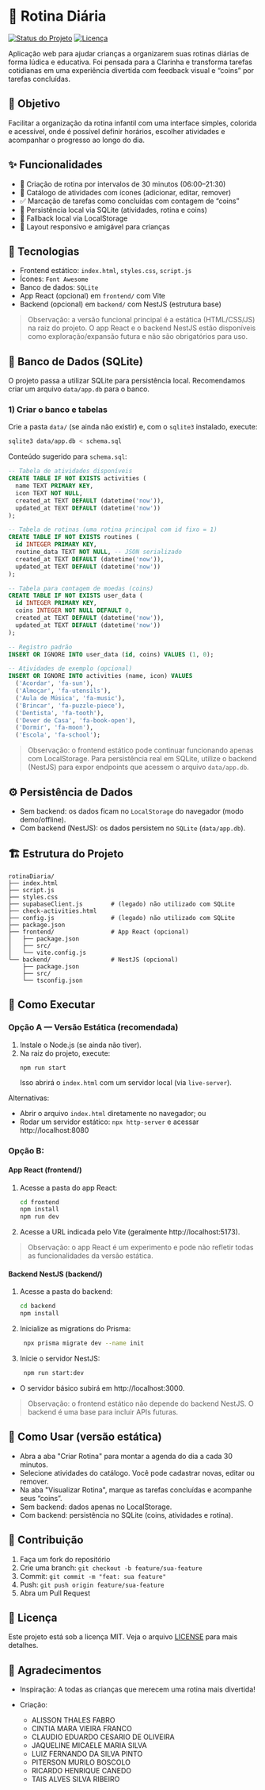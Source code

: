 # 📅 Rotina Diária

[![Status do Projeto](https://img.shields.io/badge/status-em%20desenvolvimento-yellow)](https://github.com/seu-usuario/rotina-diaria)
[![Licença](https://img.shields.io/badge/licença-MIT-blue)](LICENSE)

Aplicação web para ajudar crianças a organizarem suas rotinas diárias de forma lúdica e educativa. Foi pensada para a Clarinha e transforma tarefas cotidianas em uma experiência divertida com feedback visual e “coins” por tarefas concluídas.

## 🎯 Objetivo

Facilitar a organização da rotina infantil com uma interface simples, colorida e acessível, onde é possível definir horários, escolher atividades e acompanhar o progresso ao longo do dia.

## ✨ Funcionalidades

- 📝 Criação de rotina por intervalos de 30 minutos (06:00–21:30)
- 🎨 Catálogo de atividades com ícones (adicionar, editar, remover)
- ✅ Marcação de tarefas como concluídas com contagem de “coins”
- 💾 Persistência local via SQLite (atividades, rotina e coins)
- 💾 Fallback local via LocalStorage
- 📱 Layout responsivo e amigável para crianças

## 🧰 Tecnologias

- Frontend estático: `index.html`, `styles.css`, `script.js`
- Ícones: `Font Awesome`
- Banco de dados: `SQLite`
- App React (opcional) em `frontend/` com Vite
- Backend (opcional) em `backend/` com NestJS (estrutura base)

> Observação: a versão funcional principal é a estática (HTML/CSS/JS) na raiz do projeto. O app React e o backend NestJS estão disponíveis como exploração/expansão futura e não são obrigatórios para uso.

## 🏦 Banco de Dados (SQLite)

O projeto passa a utilizar SQLite para persistência local. Recomendamos criar um arquivo `data/app.db` para o banco.

### 1) Criar o banco e tabelas

Crie a pasta `data/` (se ainda não existir) e, com o `sqlite3` instalado, execute:

```bash
sqlite3 data/app.db < schema.sql
```

Conteúdo sugerido para `schema.sql`:

```sql
-- Tabela de atividades disponíveis
CREATE TABLE IF NOT EXISTS activities (
  name TEXT PRIMARY KEY,
  icon TEXT NOT NULL,
  created_at TEXT DEFAULT (datetime('now')),
  updated_at TEXT DEFAULT (datetime('now'))
);

-- Tabela de rotinas (uma rotina principal com id fixo = 1)
CREATE TABLE IF NOT EXISTS routines (
  id INTEGER PRIMARY KEY,
  routine_data TEXT NOT NULL, -- JSON serializado
  created_at TEXT DEFAULT (datetime('now')),
  updated_at TEXT DEFAULT (datetime('now'))
);

-- Tabela para contagem de moedas (coins)
CREATE TABLE IF NOT EXISTS user_data (
  id INTEGER PRIMARY KEY,
  coins INTEGER NOT NULL DEFAULT 0,
  created_at TEXT DEFAULT (datetime('now')),
  updated_at TEXT DEFAULT (datetime('now'))
);

-- Registro padrão
INSERT OR IGNORE INTO user_data (id, coins) VALUES (1, 0);

-- Atividades de exemplo (opcional)
INSERT OR IGNORE INTO activities (name, icon) VALUES
  ('Acordar', 'fa-sun'),
  ('Almoçar', 'fa-utensils'),
  ('Aula de Música', 'fa-music'),
  ('Brincar', 'fa-puzzle-piece'),
  ('Dentista', 'fa-tooth'),
  ('Dever de Casa', 'fa-book-open'),
  ('Dormir', 'fa-moon'),
  ('Escola', 'fa-school');
```

> Observação: o frontend estático pode continuar funcionando apenas com LocalStorage. Para persistência real em SQLite, utilize o backend (NestJS) para expor endpoints que acessem o arquivo `data/app.db`.

## ⚙️ Persistência de Dados

- Sem backend: os dados ficam no `LocalStorage` do navegador (modo demo/offline).
- Com backend (NestJS): os dados persistem no `SQLite` (`data/app.db`).

## 🏗️ Estrutura do Projeto

```
rotinaDiaria/
├── index.html
├── script.js
├── styles.css
├── supabaseClient.js        # (legado) não utilizado com SQLite
├── check-activities.html
├── config.js                # (legado) não utilizado com SQLite
├── package.json
├── frontend/                # App React (opcional)
│   ├── package.json
│   ├── src/
│   └── vite.config.js
└── backend/                 # NestJS (opcional)
    ├── package.json
    ├── src/
    └── tsconfig.json
```

## 🚀 Como Executar

### Opção A — Versão Estática (recomendada)

1. Instale o Node.js (se ainda não tiver).
2. Na raiz do projeto, execute:
   ```bash
   npm run start
   ```
   Isso abrirá o `index.html` com um servidor local (via `live-server`).

Alternativas:
- Abrir o arquivo `index.html` diretamente no navegador; ou
- Rodar um servidor estático: `npx http-server` e acessar http://localhost:8080

### Opção B:

#### App React (frontend/)

1. Acesse a pasta do app React:
   ```bash
   cd frontend
   npm install
   npm run dev
   ```
2. Acesse a URL indicada pelo Vite (geralmente http://localhost:5173).

> Observação: o app React é um experimento e pode não refletir todas as funcionalidades da versão estática.

#### Backend NestJS (backend/)

1. Acesse a pasta do backend:
   ```bash
   cd backend
   npm install
   ```

2. Inicialize as migrations do Prisma:
   ```bash
    npx prisma migrate dev --name init
   ```
3. Inicie o servidor NestJS:
   ```bash
    npm run start:dev
    ```
 - O servidor básico subirá em http://localhost:3000.

> Observação: o frontend estático não depende do backend NestJS. O backend é uma base para incluir APIs futuras.

## 📱 Como Usar (versão estática)

- Abra a aba "Criar Rotina" para montar a agenda do dia a cada 30 minutos.
- Selecione atividades do catálogo. Você pode cadastrar novas, editar ou remover.
- Na aba "Visualizar Rotina", marque as tarefas concluídas e acompanhe seus “coins”.
- Sem backend: dados apenas no LocalStorage.
- Com backend: persistência no SQLite (coins, atividades e rotina).

## 🤝 Contribuição

1. Faça um fork do repositório
2. Crie uma branch: `git checkout -b feature/sua-feature`
3. Commit: `git commit -m "feat: sua feature"`
4. Push: `git push origin feature/sua-feature`
5. Abra um Pull Request

## 📄 Licença

Este projeto está sob a licença MIT. Veja o arquivo [LICENSE](LICENSE) para mais detalhes.

## 🙏 Agradecimentos

- Inspiração: A todas as crianças que merecem uma rotina mais divertida!
- Criação: 
  
  - ALISSON THALES FABRO
  - CINTIA MARA VIEIRA FRANCO
  - CLAUDIO EDUARDO CESARIO DE OLIVEIRA
  - JAQUELINE MICAELE MARIA SILVA
  - LUIZ FERNANDO DA SILVA PINTO
  - PITERSON MURILO BOSCOLO
  - RICARDO HENRIQUE CANEDO
  - TAIS ALVES SILVA RIBEIRO
